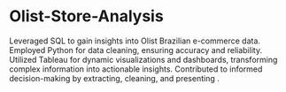 # Olist-Store-Analysis
Leveraged SQL to gain insights into Olist Brazilian e-commerce data.  Employed Python for data cleaning, ensuring accuracy and reliability.  Utilized Tableau for dynamic visualizations and dashboards,  transforming complex information into actionable insights. Contributed  to informed decision-making by extracting, cleaning, and presenting .
